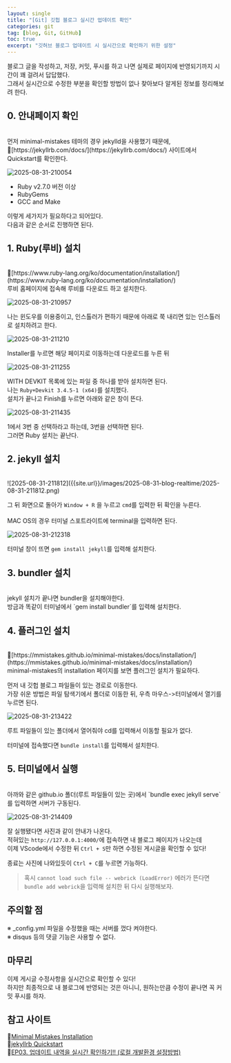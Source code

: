 ```yaml
---
layout: single
title: "[Git] 깃헙 블로그 실시간 업데이트 확인"
categories: git
tag: [blog, Git, GitHub]
toc: true
excerpt: "깃허브 블로그 업데이트 시 실시간으로 확인하기 위한 설정"
---
```


블로그 글을 작성하고, 저장, 커밋, 푸시를 하고 나면 실제로 페이지에 반영되기까지 시간이 꽤 걸려서 답답했다. <br>
그래서 실시간으로 수정한 부분을 확인할 방법이 없나 찾아보다 알게된 정보를 정리해보려 한다.<br>


## 0. 안내페이지 확인
<br>
먼저 minimal-mistakes 테마의 경우 jekylld을 사용했기 때문에, 🔗[https://jekyllrb.com/docs/](https://jekyllrb.com/docs/) 사이트에서 Quickstart를 확인한다.

![2025-08-31-210054]({{site.url}}/images/2025-08-31-blog-realtime/2025-08-31-210054.png)

- Ruby v2.7.0 버전 이상
- RubyGems
- GCC and Make

이렇게 세가지가 필요하다고 되어있다. <br>
다음과 같은 순서로 진행하면 된다.<br>


## 1. Ruby(루비) 설치
<br>
🔗[https://www.ruby-lang.org/ko/documentation/installation/](https://www.ruby-lang.org/ko/documentation/installation/)<br>
루비 홈페이지에 접속해 루비를 다운로드 하고 설치한다.<br>

![2025-08-31-210957]({{site.url}}/images/2025-08-31-blog-realtime/2025-08-31-210957.png)

나는 윈도우를 이용중이고, 인스톨러가 편하기 때문에 아래로 쭉 내리면 있는 인스톨러로 설치하려고 한다.<br>

![2025-08-31-211210]({{site.url}}/images/2025-08-31-blog-realtime/2025-08-31-211210.png)


Installer를 누르면 해당 페이지로 이동하는데 다운로드를 누른 뒤<br>

![2025-08-31-211255]({{site.url}}/images/2025-08-31-blog-realtime/2025-08-31-211255.png)


WITH DEVKIT 목록에 있는 파일 중 하나를 받아 설치하면 된다.<br>
나는 `Ruby+Devkit 3.4.5-1 (x64)`를 설치했다.<br>
설치가 끝나고 Finish를 누르면 아래와 같은 창이 뜬다.<br>

![2025-08-31-211435]({{site.url}}/images/2025-08-31-blog-realtime/2025-08-31-211435.png)

1에서 3번 중 선택하라고 하는데, 3번을 선택하면 된다.<br>
그러면 Ruby 설치는 끝난다.<br>


## 2. jekyll 설치
<br>
![2025-08-31-211812]({{site.url}}/images/2025-08-31-blog-realtime/2025-08-31-211812.png)

그 뒤 화면으로 돌아가 `Window + R` 을 누르고 `cmd`를 입력한 뒤 확인을 누른다.<br><br>
MAC OS의 경우 터미널 스포트라이트에 terminal을 입력하면 된다.<br>

![2025-08-31-212318]({{site.url}}/images/2025-08-31-blog-realtime/2025-08-31-212318.png)

터미널 창이 뜨면 `gem install jekyll`를 입력해 설치한다.<br>

## 3. bundler 설치
<br>
jekyll 설치가 끝나면 bundler을 설치해야한다.<br>
방금과 똑같이 터미널에서 `gem install bundler`를 입력해 설치한다.<br>

## 4. 플러그인 설치
<br>
🔗[https://mmistakes.github.io/minimal-mistakes/docs/installation/](https://mmistakes.github.io/minimal-mistakes/docs/installation/)<br>
minimal-mistakes의 installation 페이지를 보면 플러그인 설치가 필요하다.<br>

먼저 내 깃헙 블로그 파일들이 있는 경로로 이동한다.<br>
가장 쉬운 방법은 파일 탐색기에서 폴더로 이동한 뒤, 우측 마우스->터미널에서 열기를 누르면 된다.<br>

![2025-08-31-213422]({{site.url}}/images/2025-08-31-blog-realtime/2025-08-31-213422.png)

루트 파일들이 있는 폴더에서 열어줘야 cd를 입력해서 이동할 필요가 없다.<br>

터미널에 접속했다면 `bundle install`를 입력해서 설치한다.<br>

## 5. 터미널에서 실행
<br>
아까와 같은 github.io 폴더(루트 파일들이 있는 곳)에서 `bundle exec jekyll serve`를 입력하면 서버가 구동된다.<br>

![2025-08-31-214409]({{site.url}}/images/2025-08-31-blog-realtime/2025-08-31-214409.png)

잘 실행됐다면 사진과 같이 안내가 나온다.<br>
적혀있는 `http://127.0.0.1:4000/`에 접속하면 내 블로그 페이지가 나오는데 <br>
이제 VScode에서 수정한 뒤 `Ctrl + S`만 하면 수정된 게시글을 확인할 수 있다!<br>

종료는 사진에 나와있듯이 `Ctrl + C`를 누르면 가능하다.<br>

> 혹시 `cannot load such file -- webrick (LoadError)` 에러가 뜬다면<br>
> `bundle add webrick`을 입력해 설치한 뒤 다시 실행해보자.<br>

## 주의할 점
※  _config.yml 파일을 수정했을 때는 서버를 껐다 켜야한다.<br>
※ disqus 등의 댓글 기능은 사용할 수 없다.<br>


## 마무리
이제 게시글 수정사항을 실시간으로 확인할 수 있다!<br>
하지만 최종적으로 내 블로그에 반영되는 것은 아니니, 원하는만큼 수정이 끝나면 꼭 커밋 푸시를 하자.<br>

## 참고 사이트
🔗[Minimal Mistakes Installation](https://mmistakes.github.io/minimal-mistakes/docs/installation/)<br>
🔗[jekyllrb Quickstart](https://jekyllrb.com/docs/)<br>
🔗[EP03. 업데이트 내역을 실시간 확인하기!! (로컬 개발환경 설정방법)](https://youtu.be/0TeHUqSAb6Q/)<br>